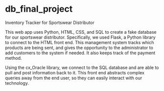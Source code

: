 # db_final_project
Inventory Tracker for Sportswear Distributor

This web app uses Python, HTML, CSS, and SQL to create a fake database for our sportswear distributor. Specifically, we used Flask, a Python library to connect to the HTML front end. This management system tracks which products are being sent, and gives the opportunity to the administrator to add customers to the system if needed. It also keeps track of the payment method. 

Using the cx_Oracle library, we connect to the SQL database and are able to pull and post information back to it. This front end abstracts complex queries away from the end user, so they can easily interact with our technology. 
